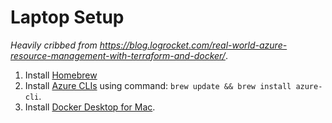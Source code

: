 Laptop Setup
============

_Heavily cribbed from https://blog.logrocket.com/real-world-azure-resource-management-with-terraform-and-docker/_.

1. Install [Homebrew](https://brew.sh/)
1. Install [Azure CLIs](https://docs.microsoft.com/en-us/cli/azure/install-azure-cli-macos) using command: `brew update && brew install azure-cli`.
1. Install [Docker Desktop for Mac](https://hub.docker.com/editions/community/docker-ce-desktop-mac).


